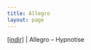 ```yaml
---
title: Allegro
layout: page
---
```


<a href="https://cloud.mail.ru/public/6ab17bc6a840/Allegro%20-%20Hypnotise" target="_blank">[indir]</a> | Allegro &#8211; Hypnotise